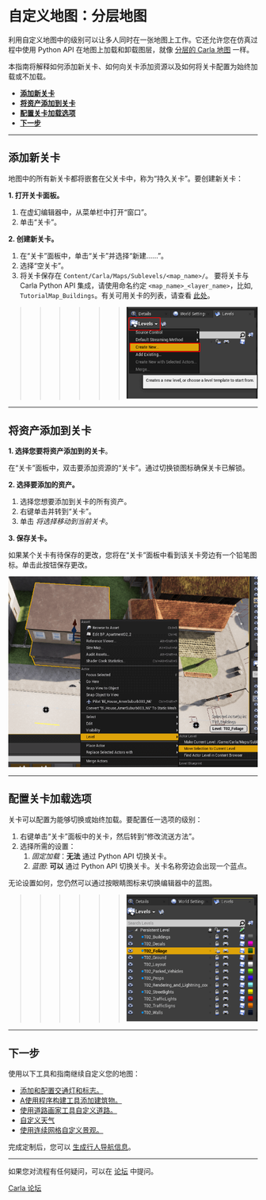 # 自定义地图：分层地图

利用自定义地图中的级别可以让多人同时在一张地图上工作。它还允许您在仿真过程中使用 Python API 在地图上加载和卸载图层，就像 [分层的 Carla 地图](core_map.md#layered-maps) 一样。

本指南将解释如何添加新关卡、如何向关卡添加资源以及如何将关卡配置为始终加载或不加载。

- [__添加新关卡__](#add-a-new-level)
- [__将资产添加到关卡__](#add-assets-to-a-level)
- [__配置关卡加载选项__](#configure-level-loading-options)
- [__下一步__](#next-steps)

---

## 添加新关卡

地图中的所有新关卡都将嵌套在父关卡中，称为“持久关卡”。要创建新关卡：

__1. 打开关卡面板。__

1. 在虚幻编辑器中，从菜单栏中打开“窗口”。
2. 单击“关卡”。

__2. 创建新关卡。__

1. 在“关卡”面板中，单击“关卡”并选择“新建......”。
2. 选择“空关卡”。
3. 将关卡保存在 `Content/Carla/Maps/Sublevels/<map_name>/`。 要将关卡与 Carla Python API 集成，请使用命名约定 `<map_name>_<layer_name>`，比如,  `TutorialMap_Buildings`。有关可用关卡的列表，请查看 [此处](core_map.md#carla-maps)。

>>>>>>![create new level](./img/new_level.png)

---

## 将资产添加到关卡

__1. 选择您要将资产添加到的关卡__。

在“关卡”面板中，双击要添加资源的“关卡”。通过切换锁图标确保关卡已解锁。 

__2. 选择要添加的资产。__

1. 选择您想要添加到关卡的所有资产。
2. 右键单击并转到“关卡”。
3. 单击 _将选择移动到当前关卡_。

__3. 保存关卡。__

如果某个关卡有待保存的更改，您将在“关卡”面板中看到该关卡旁边有一个铅笔图标。单击此按钮保存更改。

![moving assets](./img/move_assets.png)

---

## 配置关卡加载选项

关卡可以配置为能够切换或始终加载。要配置任一选项的级别：

1. 右键单击“关卡”面板中的关卡，然后转到“修改流送方法”。
2. 选择所需的设置：
    1. _固定加载_：__无法__ 通过 Python API 切换关卡。
    2. _蓝图_: __可以__ 通过 Python API 切换关卡。关卡名称旁边会出现一个蓝点。

无论设置如何，您仍然可以通过按眼睛图标来切换编辑器中的蓝图。

>>>>>>![levels](./img/levels.png)

---

## 下一步

使用以下工具和指南继续自定义您的地图：

- [添加和配置交通灯和标志。](tuto_M_custom_add_tl.md)
- [A使用程序构建工具添加建筑物。](tuto_M_custom_buildings.md)
- [使用道路画家工具自定义道路。](tuto_M_custom_road_painter.md)
- [自定义天气](tuto_M_custom_weather_landscape.md#weather-customization)
- [使用连续网格自定义景观。](tuto_M_custom_weather_landscape.md#add-serial-meshes)

完成定制后，您可以 [生成行人导航信息](tuto_M_generate_pedestrian_navigation.md)。

---

如果您对流程有任何疑问，可以在 [论坛](https://github.com/carla-simulator/carla/discussions) 中提问。

<div class="build-buttons">
<p>
<a href="https://github.com/carla-simulator/carla/discussions" target="_blank" class="btn btn-neutral" title="Go to the CARLA forum">
Carla 论坛</a>
</p>
</div>
